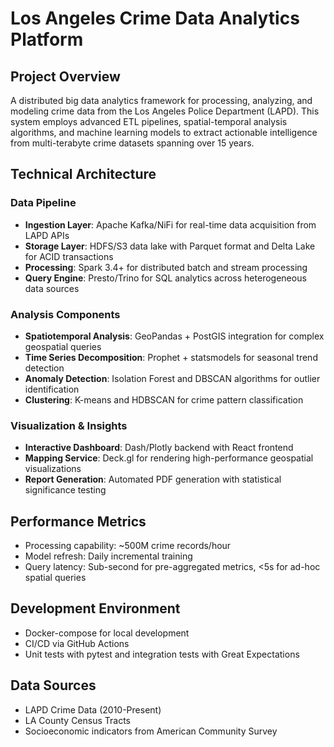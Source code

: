 # Los Angeles Crime Data Analytics Platform

## Project Overview
A distributed big data analytics framework for processing, analyzing, and modeling crime data from the Los Angeles Police Department (LAPD). This system employs advanced ETL pipelines, spatial-temporal analysis algorithms, and machine learning models to extract actionable intelligence from multi-terabyte crime datasets spanning over 15 years.

## Technical Architecture

### Data Pipeline
- **Ingestion Layer**: Apache Kafka/NiFi for real-time data acquisition from LAPD APIs
- **Storage Layer**: HDFS/S3 data lake with Parquet format and Delta Lake for ACID transactions
- **Processing**: Spark 3.4+ for distributed batch and stream processing
- **Query Engine**: Presto/Trino for SQL analytics across heterogeneous data sources

### Analysis Components
- **Spatiotemporal Analysis**: GeoPandas + PostGIS integration for complex geospatial queries
- **Time Series Decomposition**: Prophet + statsmodels for seasonal trend detection
- **Anomaly Detection**: Isolation Forest and DBSCAN algorithms for outlier identification
- **Clustering**: K-means and HDBSCAN for crime pattern classification

### Visualization & Insights
- **Interactive Dashboard**: Dash/Plotly backend with React frontend
- **Mapping Service**: Deck.gl for rendering high-performance geospatial visualizations
- **Report Generation**: Automated PDF generation with statistical significance testing

## Performance Metrics
- Processing capability: ~500M crime records/hour
- Model refresh: Daily incremental training
- Query latency: Sub-second for pre-aggregated metrics, <5s for ad-hoc spatial queries

## Development Environment
- Docker-compose for local development
- CI/CD via GitHub Actions
- Unit tests with pytest and integration tests with Great Expectations

## Data Sources
- LAPD Crime Data (2010-Present)
- LA County Census Tracts
- Socioeconomic indicators from American Community Survey

